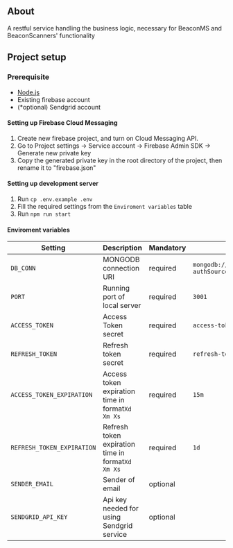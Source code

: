 ## About

A restful service handling the business logic, necessary for BeaconMS and BeaconScanners' functionality

## Project setup

### Prerequisite

- [Node.js](https://nodejs.org/en/download)
- Existing firebase account
- (\*optional) Sendgrid account

#### Setting up Firebase Cloud Messaging

1. Create new firebase project, and turn on Cloud Messaging API.
2. Go to Project settings -> Service account -> Firebase Admin SDK -> Generate new private key
3. Copy the generated private key in the root directory of the project, then rename it to "firebase.json"

#### Setting up development server

1. Run `cp .env.example .env`
2. Fill the required settings from the `Enviroment variables` table
3. Run `npm run start`

#### Enviroment variables

| Setting                    | Description                                       | Mandatory | Default value                                                |
| -------------------------- | ------------------------------------------------- | --------- | ------------------------------------------------------------ |
| `DB_CONN`                  | MONGODB connection URI                            | required  | `mongodb://admin:admin@localhost:27017/bms?authSource=admin` |
| `PORT`                     | Running port of local server                      | required  | `3001`                                                       |
| `ACCESS_TOKEN`             | Access Token secret                               | required  | `access-token-secret`                                        |
| `REFRESH_TOKEN`            | Refresh token secret                              | required  | `refresh-token-secret`                                       |
| `ACCESS_TOKEN_EXPIRATION`  | Access token expiration time in format`Xd Xm Xs`  | required  | `15m`                                                        |
| `REFRESH_TOKEN_EXPIRATION` | Refresh token expiration time in format`Xd Xm Xs` | required  | `1d`                                                         |
| `SENDER_EMAIL`             | Sender of email                                   | optional  |
| `SENDGRID_API_KEY`         | Api key needed for using Sendgrid service         | optional  |
